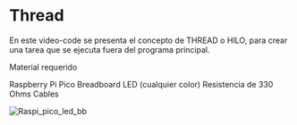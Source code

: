 # Thread

En este video-code se presenta el concepto de THREAD o HILO, para crear una tarea que se ejecuta fuera del programa principal.

Material requerido

Raspberry Pi Pico
Breadboard
LED (cualquier color)
Resistencia de 330 Ohms
Cables

![Raspi_pico_led_bb](https://user-images.githubusercontent.com/79753401/109872626-ab5edb80-7c3a-11eb-81fa-4c334ff77e57.jpg)
